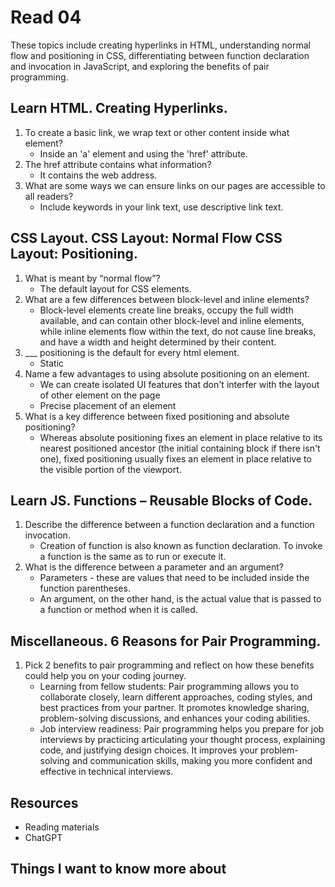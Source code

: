 # Read 04

These topics include creating hyperlinks in HTML, understanding normal flow and positioning in CSS, differentiating between function declaration and invocation in JavaScript, and exploring the benefits of pair programming.

## Learn HTML. Creating Hyperlinks.

1. To create a basic link, we wrap text or other content inside what element?
   - Inside an 'a' element and using the 'href' attribute.
2. The href attribute contains what information?
   - It contains the web address.
3. What are some ways we can ensure links on our pages are accessible to all readers?
   - Include keywords in your link text, use descriptive link text.

## CSS Layout. CSS Layout: Normal Flow CSS Layout: Positioning.

1. What is meant by “normal flow”?
   - The default layout for CSS elements.
2. What are a few differences between block-level and inline elements?
   - Block-level elements create line breaks, occupy the full width available, and can contain other block-level and inline elements, while inline elements flow within the text, do not cause line breaks, and have a width and height determined by their content.
3. ___ positioning is the default for every html element.
   - Static
4. Name a few advantages to using absolute positioning on an element.
   - We can create isolated UI features that don't interfer with the layout of other element on the page
   - Precise placement of an element
5. What is a key difference between fixed positioning and absolute positioning?
   -  Whereas absolute positioning fixes an element in place relative to its nearest positioned ancestor (the initial containing block if there isn't one), fixed positioning usually fixes an element in place relative to the visible portion of the viewport.
  
## Learn JS. Functions – Reusable Blocks of Code.

1. Describe the difference between a function declaration and a function invocation.
   - Creation of function is also known as function declaration. To invoke a function is the same as to run or execute it.
2. What is the difference between a parameter and an argument?
   - Parameters - these are values that need to be included inside the function parentheses.
   - An argument, on the other hand, is the actual value that is passed to a function or method when it is called.

## Miscellaneous. 6 Reasons for Pair Programming.

1. Pick 2 benefits to pair programming and reflect on how these benefits could help you on your coding journey.
   - Learning from fellow students: Pair programming allows you to collaborate closely, learn different approaches, coding styles, and best practices from your partner. It promotes knowledge sharing, problem-solving discussions, and enhances your coding abilities.
   - Job interview readiness: Pair programming helps you prepare for job interviews by practicing articulating your thought process, explaining code, and justifying design choices. It improves your problem-solving and communication skills, making you more confident and effective in technical interviews.

## Resources

- Reading materials
- ChatGPT

## Things I want to know more about

